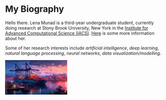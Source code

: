 # My Biography

Hello there. Lena Munad is a third-year undergraduate student, currently doing research at Stony Brook University, New York in the [ Institute for Advanced Computational Science (IACS)](https://iacs.stonybrook.edu/commcms/iacs/dcd/index.php). [Here](info.txt) is some more information about her.

Some of her research interests include *artificial intelligence*, *deep learning*, *natural language processing*, *neural networks*, *data visualization/modelling*.

<img src="port.jpeg" alt="Portrait of her" width="200"/>
